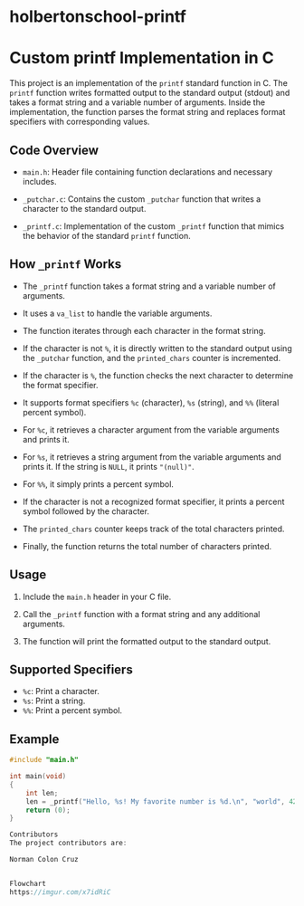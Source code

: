 # holbertonschool-printf
# Custom printf Implementation in C

This project is an implementation of the `printf` standard function in C. The `printf` function writes formatted output to the standard output (stdout) and takes a format string and a variable number of arguments. Inside the implementation, the function parses the format string and replaces format specifiers with corresponding values.

## Code Overview

- `main.h`: Header file containing function declarations and necessary includes.

- `_putchar.c`: Contains the custom `_putchar` function that writes a character to the standard output.

- `_printf.c`: Implementation of the custom `_printf` function that mimics the behavior of the standard `printf` function.

## How `_printf` Works

- The `_printf` function takes a format string and a variable number of arguments.

- It uses a `va_list` to handle the variable arguments.

- The function iterates through each character in the format string.

- If the character is not `%`, it is directly written to the standard output using the `_putchar` function, and the `printed_chars` counter is incremented.

- If the character is `%`, the function checks the next character to determine the format specifier.

- It supports format specifiers `%c` (character), `%s` (string), and `%%` (literal percent symbol).

- For `%c`, it retrieves a character argument from the variable arguments and prints it.

- For `%s`, it retrieves a string argument from the variable arguments and prints it. If the string is `NULL`, it prints `"(null)"`.

- For `%%`, it simply prints a percent symbol.

- If the character is not a recognized format specifier, it prints a percent symbol followed by the character.

- The `printed_chars` counter keeps track of the total characters printed.

- Finally, the function returns the total number of characters printed.

## Usage

1. Include the `main.h` header in your C file.

2. Call the `_printf` function with a format string and any additional arguments.

3. The function will print the formatted output to the standard output.

## Supported Specifiers

- `%c`: Print a character.
- `%s`: Print a string.
- `%%`: Print a percent symbol.

## Example

```c
#include "main.h"

int main(void)
{
    int len;
    len = _printf("Hello, %s! My favorite number is %d.\n", "world", 42);
    return (0);
}

Contributors
The project contributors are:

Norman Colon Cruz


Flowchart
https://imgur.com/x7idRiC
